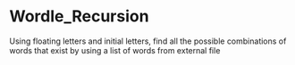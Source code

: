 # Wordle_Recursion
Using floating letters and initial letters, find all the possible combinations of words that exist by using a list of words from external file

